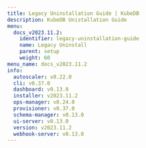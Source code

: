 ```yaml
---
title: Legacy Uninstallation Guide | KubeDB
description: KubeDB Unistallation Guide
menu:
  docs_v2023.11.2:
    identifier: legacy-uninstallation-guide
    name: Legacy Uninstall
    parent: setup
    weight: 60
menu_name: docs_v2023.11.2
info:
  autoscaler: v0.22.0
  cli: v0.37.0
  dashboard: v0.13.0
  installer: v2023.11.2
  ops-manager: v0.24.0
  provisioner: v0.37.0
  schema-manager: v0.13.0
  ui-server: v0.13.0
  version: v2023.11.2
  webhook-server: v0.13.0
---
```


